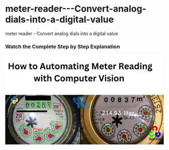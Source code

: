 # meter-reader---Convert-analog-dials-into-a-digital-value
meter reader - Convert analog dials into a digital value




### Watch the Complete Step by Step Explanation

[![Watch the video](https://github.com/noorkhokhar99/meter-reader---Convert-analog-dials-into-a-digital-value/blob/main/Add%20a%20heading%20(1).png)](https://www.youtube.com/@Pyresearch/videos)

